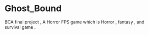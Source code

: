 # Ghost_Bound
BCA final project , A Horror FPS game which is Horror , fantasy , and survival game . 
